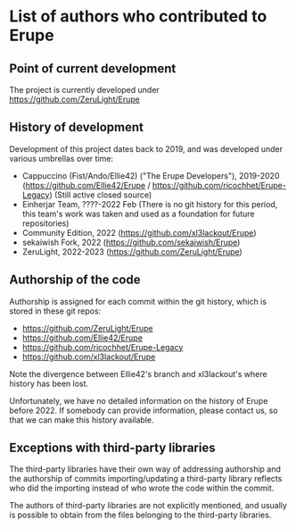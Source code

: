 # List of authors who contributed to Erupe

## Point of current development
The project is currently developed under https://github.com/ZeruLight/Erupe 

## History of development
Development of this project dates back to 2019, and was developed under various umbrellas over time:
* Cappuccino (Fist/Ando/Ellie42) ("The Erupe Developers"), 2019-2020 (https://github.com/Ellie42/Erupe / https://github.com/ricochhet/Erupe-Legacy) (Still active closed source) 
* Einherjar Team, ????-2022 Feb (There is no git history for this period, this team's work was taken and used as a foundation for future repositories)
* Community Edition, 2022 (https://github.com/xl3lackout/Erupe)
* sekaiwish Fork, 2022 (https://github.com/sekaiwish/Erupe)
* ZeruLight, 2022-2023 (https://github.com/ZeruLight/Erupe)

## Authorship of the code
Authorship is assigned for each commit within the git history, which is stored in these git repos:
* https://github.com/ZeruLight/Erupe
* https://github.com/Ellie42/Erupe
* https://github.com/ricochhet/Erupe-Legacy
* https://github.com/xl3lackout/Erupe

Note the divergence between Ellie42's branch and xl3lackout's where history has been lost. 

Unfortunately, we have no detailed information on the history of Erupe before 2022.
If somebody can provide information, please contact us, so that we can make this history available. 

## Exceptions with third-party libraries
The third-party libraries have their own way of addressing authorship and the authorship of commits importing/updating
a third-party library reflects who did the importing instead of who wrote the code within the commit.

The authors of third-party libraries are not explicitly mentioned, and usually is possible to obtain from the files belonging to the third-party libraries.